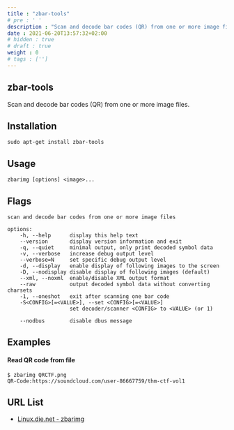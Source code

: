 ```yaml
---
title : "zbar-tools"
# pre : ' '
description : "Scan and decode bar codes (QR) from one or more image files."
date : 2021-06-20T13:57:32+02:00
# hidden : true
# draft : true
weight : 0
# tags : ['']
---
```


## zbar-tools

Scan and decode bar codes (QR) from one or more image files.

## Installation

```plain
sudo apt-get install zbar-tools
```

## Usage

```plain
zbarimg [options] <image>...
```

## Flags

```plain
scan and decode bar codes from one or more image files

options:
    -h, --help      display this help text
    --version       display version information and exit
    -q, --quiet     minimal output, only print decoded symbol data
    -v, --verbose   increase debug output level
    --verbose=N     set specific debug output level
    -d, --display   enable display of following images to the screen
    -D, --nodisplay disable display of following images (default)
    --xml, --noxml  enable/disable XML output format
    --raw           output decoded symbol data without converting charsets
    -1, --oneshot   exit after scanning one bar code
    -S<CONFIG>[=<VALUE>], --set <CONFIG>[=<VALUE>]
                    set decoder/scanner <CONFIG> to <VALUE> (or 1)

    --nodbus        disable dbus message
```

## Examples

#### Read QR code from file

```plain
$ zbarimg QRCTF.png 
QR-Code:https://soundcloud.com/user-86667759/thm-ctf-vol1
```

## URL List

* [Linux.die.net - zbarimg](https://linux.die.net/man/1/zbarimg)
